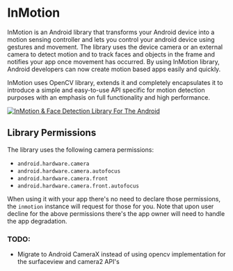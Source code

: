 # InMotion
InMotion is an Android library that transforms your Android device into a motion sensing controller and lets you control your android device using gestures and movement.
The library uses the device camera or an external camera to detect motion and to track faces and objects in the frame and notifies your app once movement has occurred.
By using InMotion library, Android developers can now create motion based apps easily and quickly.

InMotion uses OpenCV library, extends it and completely encapsulates it to introduce a simple and easy-to-use API specific for motion detection purposes with an emphasis on full functionality and high performance.

[![InMotion & Face Detection Library For The Android](https://img.youtube.com/vi/YOUTUBE_VIDEO_ID_HERE/K4rInX2TF5I.jpg)](https://www.youtube.com/watch?v=K4rInX2TF5I)

## Library Permissions
The library uses the following camera permissions:
- `android.hardware.camera`
- `android.hardware.camera.autofocus`
- `android.hardware.camera.front`
- `android.hardware.camera.front.autofocus`

When using it with your app there's no need to declare those permissions, the `inmotion` instance will request for those for you.
Note that upon user decline for the above permissions there's the app owner will need to handle the app degradation.  


### TODO:
- Migrate to Android CameraX instead of using opencv implementation for the surfaceview and camera2 API's
